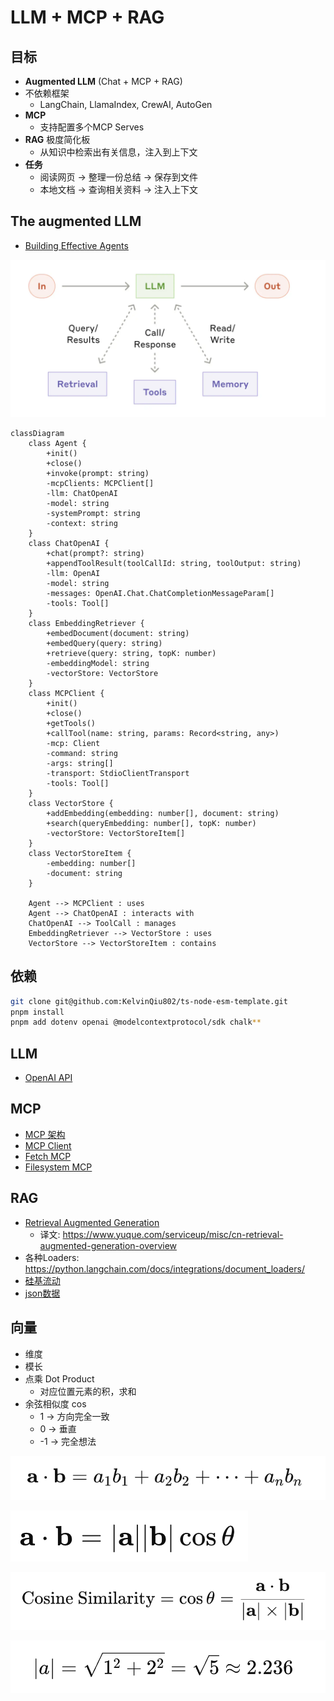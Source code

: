 # LLM + MCP + RAG

## 目标

- **Augmented LLM** (Chat + MCP + RAG)
- 不依赖框架
    - LangChain, LlamaIndex, CrewAI, AutoGen
- **MCP**
    - 支持配置多个MCP Serves
- **RAG** 极度简化板
    - 从知识中检索出有关信息，注入到上下文
- **任务**
   - 阅读网页 → 整理一份总结 → 保存到文件
   - 本地文档 → 查询相关资料 → 注入上下文

## **The augmented LLM**

- [Building Effective Agents](https://www.anthropic.com/engineering/building-effective-agents)

![image.png](./images/image.png)

```mermaid
classDiagram
    class Agent {
        +init()
        +close()
        +invoke(prompt: string)
        -mcpClients: MCPClient[]
        -llm: ChatOpenAI
        -model: string
        -systemPrompt: string
        -context: string
    }
    class ChatOpenAI {
        +chat(prompt?: string)
        +appendToolResult(toolCallId: string, toolOutput: string)
        -llm: OpenAI
        -model: string
        -messages: OpenAI.Chat.ChatCompletionMessageParam[]
        -tools: Tool[]
    }
    class EmbeddingRetriever {
        +embedDocument(document: string)
        +embedQuery(query: string)
        +retrieve(query: string, topK: number)
        -embeddingModel: string
        -vectorStore: VectorStore
    }
    class MCPClient {
        +init()
        +close()
        +getTools()
        +callTool(name: string, params: Record<string, any>)
        -mcp: Client
        -command: string
        -args: string[]
        -transport: StdioClientTransport
        -tools: Tool[]
    }
    class VectorStore {
        +addEmbedding(embedding: number[], document: string)
        +search(queryEmbedding: number[], topK: number)
        -vectorStore: VectorStoreItem[]
    }
    class VectorStoreItem {
        -embedding: number[]
        -document: string
    }

    Agent --> MCPClient : uses
    Agent --> ChatOpenAI : interacts with
    ChatOpenAI --> ToolCall : manages
    EmbeddingRetriever --> VectorStore : uses
    VectorStore --> VectorStoreItem : contains
```

## **依赖**

```bash
git clone git@github.com:KelvinQiu802/ts-node-esm-template.git
pnpm install
pnpm add dotenv openai @modelcontextprotocol/sdk chalk**
```

## LLM

- [OpenAI API](https://platform.openai.com/docs/api-reference/chat)

## MCP

- [MCP 架构](https://modelcontextprotocol.io/docs/concepts/architecture)
- [MCP Client](https://modelcontextprotocol.io/quickstart/client)
- [Fetch MCP](https://github.com/modelcontextprotocol/servers/tree/main/src/fetch)
- [Filesystem MCP](https://github.com/modelcontextprotocol/servers/tree/main/src/filesystem)

## RAG

- [Retrieval Augmented Generation](https://scriv.ai/guides/retrieval-augmented-generation-overview/)
    - 译文: https://www.yuque.com/serviceup/misc/cn-retrieval-augmented-generation-overview
- 各种Loaders: https://python.langchain.com/docs/integrations/document_loaders/
- [硅基流动](https://cloud.siliconflow.cn/models)
- [json数据](https://jsonplaceholder.typicode.com/)

## 向量

- 维度
- 模长
- 点乘 Dot Product
    - 对应位置元素的积，求和
- 余弦相似度 cos
    - 1 → 方向完全一致
    - 0 → 垂直
    - -1 → 完全想法

![image.png](./images/image1.png)

![image.png](./images/image2.png)

![image.png](./images/image3.png)

![image.png](./images/image4.png)
